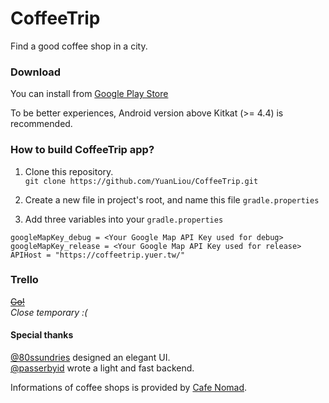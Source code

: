 # CoffeeTrip
Find a good coffee shop in a city.

### Download
You can install from [Google Play Store](https://play.google.com/store/apps/details?id=tw.com.louis383.coffeefinder) <br>

To be better experiences, Android version above Kitkat (>= 4.4) is recommended.
 
### How to build CoffeeTrip app?
1. Clone this repository. <br>
`git clone https://github.com/YuanLiou/CoffeeTrip.git`

2. Create a new file in project's root, and name this file `gradle.properties`

3. Add three variables into your `gradle.properties`
```
googleMapKey_debug = <Your Google Map API Key used for debug>
googleMapKey_release = <Your Google Map API Key used for release>
APIHost = "https://coffeetrip.yuer.tw/"
```

### Trello
~~[Go!](https://trello.com/b/6Qpz4fIq/coffeetrip)~~  <br>
*Close temporary :(*

#### Special thanks
[@80ssundries](https://twitter.com/80ssundries) designed an elegant UI.<br>
[@passerbyid](https://twitter.com/passerbyid) wrote a light and fast backend.

Informations of coffee shops is provided by [Cafe Nomad](https://cafenomad.tw/).
